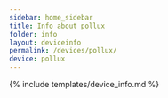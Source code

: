 ```yaml
---
sidebar: home_sidebar
title: Info about pollux
folder: info
layout: deviceinfo
permalink: /devices/pollux/
device: pollux
---
```

{% include templates/device_info.md %}
